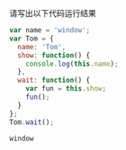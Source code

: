 请写出以下代码运行结果

```javascript
var name = 'window';
var Tom = {
  name: 'Tom',
  show: function() {
    console.log(this.name);
  },
  wait: function() {
    var fun = this.show;
    fun();
  }
};
Tom.wait();
```

```
window
```
